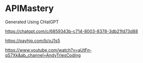 # APIMastery
Generated Using CHatGPT

https://chatgpt.com/c/6859343b-c714-8003-8378-3db21fd73d88

https://payhip.com/b/oJ1s5

https://www.youtube.com/watch?v=aUtFn-qS7Xk&ab_channel=AndyTriesCoding